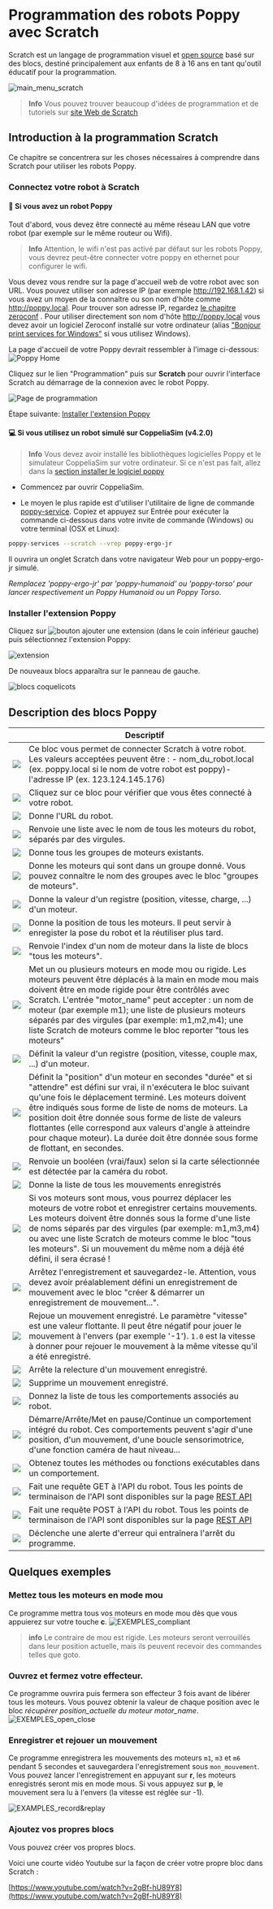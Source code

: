 # Programmation des robots Poppy avec Scratch

Scratch est un langage de programmation visuel et [open source](https://github.com/LLK) basé sur des blocs, destiné principalement aux enfants de 8 à 16 ans en tant qu'outil éducatif pour la programmation.

![main_menu_scratch](../img/scratch/main_menu_scratch.png)

> **Info** Vous pouvez trouver beaucoup d'idées de programmation et de tutoriels sur [site Web de Scratch](https://scratch.mit.edu/ideas)

## Introduction à la programmation Scratch

Ce chapitre se concentrera sur les choses nécessaires à comprendre dans Scratch pour utiliser les robots Poppy.

### Connectez votre robot à Scratch

#### 🤖 Si vous avez un robot Poppy

Tout d'abord, vous devez être connecté au même réseau LAN que votre robot (par exemple sur le même routeur ou Wifi).

> **Info** Attention, le wifi n'est pas activé par défaut sur les robots Poppy, vous devrez peut-être connecter votre poppy en ethernet pour configurer le wifi.

Vous devez vous rendre sur la page d'accueil web de votre robot avec son URL. Vous pouvez utiliser son adresse IP (par exemple http://192.168.1.42) si vous avez un moyen de la connaître ou son nom d'hôte comme http://poppy.local. Pour trouver son adresse IP, regardez [le chapitre zeroconf](../installation/install-zeroconf.md#alternatives-to-find-the-ip-address-of-a-computer-on-your-local-network) . Pour utiliser directement son nom d'hôte http://poppy.local vous devez avoir un logiciel Zeroconf installé sur votre ordinateur (alias ["Bonjour print services for Windows"](https://support.apple.com/kb/DL999?locale=en_US) si vous utilisez Windows).

La page d'accueil de votre Poppy devrait ressembler à l'image ci-dessous:
![Poppy Home](../img/scratch/INTERFACE_home.png)

Cliquez sur le lien "Programmation" puis sur **Scratch** pour ouvrir l'interface Scratch au démarrage de la connexion avec le robot Poppy.

![Page de programmation](../img/scratch/INTERFACE_programmingLanguages.png)

Étape suivante: [Installer l'extension Poppy](#install-poppy-extension)

#### 💻 Si vous utilisez un robot simulé sur CoppeliaSim (v4.2.0)
> **Info** Vous devez avoir installé les bibliothèques logicielles Poppy et le simulateur CoppeliaSim sur votre ordinateur. Si ce n'est pas fait, allez dans la [section installer le logiciel poppy](../installation/install-poppy-softwares.md)

- Commencez par ouvrir CoppeliaSim.

- Le moyen le plus rapide est d'utiliser l'utilitaire de ligne de commande [poppy-service](../software-libraries/poppy-creature.md#poppy-services). Copiez et appuyez sur Entrée pour exécuter la commande ci-dessous dans votre invite de commande (Windows) ou votre terminal (OSX et Linux):
```bash
poppy-services --scratch --vrep poppy-ergo-jr
```
Il ouvrira un onglet Scratch dans votre navigateur Web pour un poppy-ergo-jr simulé.

*Remplacez 'poppy-ergo-jr' par 'poppy-humanoid' ou 'poppy-torso' pour lancer respectivement un Poppy Humanoid ou un Poppy Torso*.

### Installer l'extension Poppy

Cliquez sur ![bouton ajouter une extension](../img/scratch/INTERFACE_addExtension.png) (dans le coin inférieur gauche) puis sélectionnez l'extension Poppy:

![extension](../img/scratch/INTERFACE_extension.png)

De nouveaux blocs apparaîtra sur le panneau de gauche.

![blocs coquelicots](../img/scratch/INTERFACE_blocks.png)

## Description des blocs Poppy

| | Descriptif |
| - | ----------- |
| ![](../img/scratch/MISC_setHost.PNG) | Ce bloc vous permet de connecter Scratch à votre robot. Les valeurs acceptées peuvent être : - nom_du_robot.local (ex. poppy.local si le nom de votre robot est poppy)- l'adresse IP (ex. 123.124.145.176) |
| ![](../img/scratch/MISC_testConnection.PNG) | Cliquez sur ce bloc pour vérifier que vous êtes connecté à votre robot. |
| ![](../img/scratch/MISC_robotURL.PNG) | Donne l'URL du robot. |
| ![](../img/scratch/MOTOR_allMotors.PNG) | Renvoie une liste avec le nom de tous les moteurs du robot, séparés par des virgules. |
| ![](../img/scratch/MOTOR_allMotorGroups.PNG) | Donne tous les groupes de moteurs existants. |
| ![](../img/scratch/MOTOR_motorsInGroup.PNG) | Donne les moteurs qui sont dans un groupe donné. Vous pouvez connaître le nom des groupes avec le bloc "groupes de moteurs". |
| ![](../img/scratch/MOTOR_getVarOfMotor.PNG) | Donne la valeur d'un registre (position, vitesse, charge, ...) d'un moteur. |
| ![](../img/scratch/MOTOR_getAllMotorPositions.PNG) | Donne la position de tous les moteurs. Il peut servir à enregister la pose du robot et la réutiliser plus tard. |
| ![](../img/scratch/MOTOR_index.PNG) | Renvoie l'index d'un nom de moteur dans la liste de blocs "tous les moteurs". |
| ![](../img/scratch/MOTOR_setCompliant.PNG) | Met un ou plusieurs moteurs en mode mou ou rigide. Les moteurs peuvent être déplacés à la main en mode mou mais doivent être en mode rigide pour être contrôlés avec Scratch. L'entrée "motor_name" peut accepter : un nom de moteur (par exemple m1); une liste de plusieurs moteurs séparés par des virgules (par exemple: m1,m2,m4); une liste Scratch de moteurs comme le bloc reporter "tous les moteurs" |
| ![](../img/scratch/MOTOR_setVarOfMotor.PNG) | Définit la valeur d'un registre (position, vitesse, couple max, ...) d'un moteur. |
| ![](../img/scratch/MOTOR_goto.PNG) | Définit la "position" d'un moteur en secondes "durée" et si "attendre" est défini sur vrai, il n'exécutera le bloc suivant qu'une fois le déplacement terminé. Les moteurs doivent être indiqués sous forme de liste de noms de moteurs. La position doit être donnée sous forme de liste de valeurs flottantes (elle correspond aux valeurs d'angle à atteindre pour chaque moteur). La durée doit être donnée sous forme de flottant, en secondes.
| ![](../img/scratch/SENSOR_cardDetection.PNG) | Renvoie un booléen (vrai/faux) selon si la carte sélectionnée est détectée par la caméra du robot. |
| ![](../img/scratch/MOVE_allRecordedMoves.PNG) | Donne la liste de tous les mouvements enregistrés |
| ![](../img/scratch/MOVE_record.PNG) | Si vos moteurs sont mous, vous pourrez déplacer les moteurs de votre robot et enregistrer certains mouvements. Les moteurs doivent être donnés sous la forme d'une liste de noms séparés par des virgules (par exemple: m1,m3,m4) ou avec une liste Scratch de moteurs comme le bloc "tous les moteurs". Si un mouvement du même nom a déjà été défini, il sera écrasé ! |
| ![](../img/scratch/MOVE_save.PNG) | Arrêtez l'enregistrement et sauvegardez-le. Attention, vous devez avoir préalablement défini un enregistrement de mouvement avec le bloc "créer & démarrer un enregistrement de mouvement...". |
| ![](../img/scratch/MOVE_play.PNG) | Rejoue un mouvement enregistré. Le paramètre "vitesse" est une valeur flottante. Il peut être négatif pour jouer le mouvement à l'envers (par exemple '-1'). `1.0` est la vitesse à donner pour rejouer le mouvement à la même vitesse qu'il a été enregistré. |
| ![](../img/scratch/MOVE_stop.PNG) | Arrête la relecture d'un mouvement enregistré. |
| ![](../img/scratch/MOVE_remove.PNG) | Supprime un mouvement enregistré. |
| ![](../img/scratch/PRIMITIVE_getAllPrimitives.PNG) | Donnez la liste de tous les comportements associés au robot. |
| ![](../img/scratch/PRIMITIVE_startPrimitive.PNG) | Démarre/Arrête/Met en pause/Continue un comportement intégré du robot. Ces comportements peuvent s'agir d'une position, d'un mouvement, d'une boucle sensorimotrice, d'une fonction caméra de haut niveau... |
| ![](../img/scratch/PRIMITIVE_getMethodOfPrimitive.PNG) | Obtenez toutes les méthodes ou fonctions exécutables dans un comportement. |
| ![](../img/scratch/API_get.PNG) | Fait une requête GET à l'API du robot. Tous les points de terminaison de l'API sont disponibles sur la page [REST API](rest.md) |
| ![](../img/scratch/API_post.PNG) | Fait une requête POST à l'API du robot. Tous les points de terminaison de l'API sont disponibles sur la page [REST API](rest.md) |
| ![](../img/scratch/MISC_alert.PNG) | Déclenche une alerte d'erreur qui entraînera l'arrêt du programme. |

## Quelques exemples

### Mettez tous les moteurs en mode mou

Ce programme mettra tous vos moteurs en mode mou dès que vous appuierez sur votre touche **c**.
![EXEMPLES_compliant](../img/scratch/EXAMPLES_compliant.png)

> **info** Le contraire de mou est rigide. Les moteurs seront verrouillés dans leur position actuelle, mais ils peuvent recevoir des commandes telles que goto.

### Ouvrez et fermez votre effecteur.

Ce programme ouvrira puis fermera son effecteur 3 fois avant de libérer tous les moteurs. Vous pouvez obtenir la valeur de chaque position avec le bloc *récupérer position_actuelle du moteur motor_name*.
![EXEMPLES_open_close](../img/scratch/EXAMPLES_openClose.png)


### Enregistrer et rejouer un mouvement

Ce programme enregistrera les mouvements des moteurs `m1`, `m3` et `m6` pendant 5 secondes et sauvegardera l'enregistrement sous `mon_mouvement`. Vous pouvez lancer l'enregistrement en appuyant sur **r**, les moteurs enregistrés seront mis en mode mous. Si vous appuyez sur **p**, le mouvement sera lu à l'envers (la vitesse est réglée sur -1).

![EXAMPLES_record&replay](../img/scratch/EXAMPLES_record&replay.png)

### Ajoutez vos propres blocs

Vous pouvez créer vos propres blocs.

Voici une courte vidéo Youtube sur la façon de créer votre propre bloc dans Scratch :

[https://www.youtube.com/watch?v=2gBf-hU89Y8](https://www.youtube.com/watch?v=2gBf-hU89Y8)